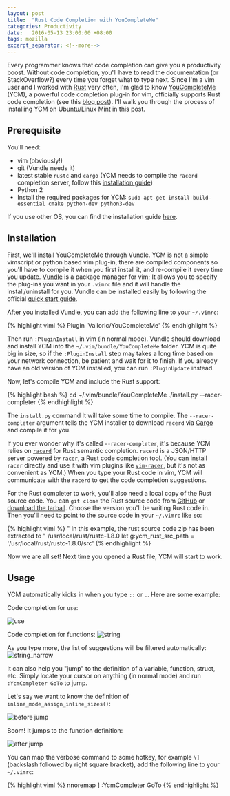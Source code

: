 ```yaml
---
layout: post
title:  "Rust Code Completion with YouCompleteMe"
categories: Productivity
date:   2016-05-13 23:00:00 +08:00
tags: mozilla
excerpt_separator: <!--more-->
---
```


Every programmer knows that code completion can give you a productivity boost. Without code completion, you'll have to read the documentation (or StackOverflow?) every time you forget what to type next. Since I'm a vim user and I worked with [Rust](https://www.rust-lang.org/) very often, I'm glad to know [YouCompleteMe](http://valloric.github.io/YouCompleteMe/) (YCM), a powerful code completion plug-in for vim, officially supports Rust code completion (see this [blog post](http://blog.jwilm.io/youcompleteme-rust/)). I'll walk you through the process of installing YCM on Ubuntu/Linux Mint in this post. 

<!--more-->

## Prerequisite
You'll need:

* vim (obviously!)
* git (Vundle needs it)
* latest stable `rustc` and `cargo` (YCM needs to compile the `racerd` completion server, follow this [installation guide](http://doc.rust-lang.org/book/getting-started.html#installing-rust))
* Python 2 
* Install the required packages for YCM: `sudo apt-get install build-essential cmake python-dev python3-dev`

If you use other OS, you can find the installation guide [here](https://github.com/Valloric/YouCompleteMe#installation).

## Installation

First, we'll install YouCompleteMe through Vundle. YCM is not a simple vimscript or python based vim plug-in, there are compiled components so you'll have to compile it when you first install it, and re-compile it every time you update. [Vundle](https://github.com/VundleVim/Vundle.vim) is a package manager for vim; It allows you to specify the plug-ins you want in your `.vimrc` file and it will handle the install/uninstall for you. Vundle can be installed easily by following the official [quick start guide](https://github.com/VundleVim/Vundle.vim#quick-start).

After you installed Vundle, you can add the following line to your `~/.vimrc`:

{% highlight viml %}
Plugin 'Valloric/YouCompleteMe'
{% endhighlight %}

Then run `:PluginInstall` in vim (in normal mode). Vundle should download and install YCM into the `~/.vim/bundle/YouCompleteMe` folder. YCM is quite big in size, so if the `:PluginInstall` step may takes a long time based on your network connection, be patient and wait for it to finish.  If you already have an old version of YCM installed, you can run `:PluginUpdate` instead.

Now, let's compile YCM and include the Rust support:

{% highlight bash %}
cd ~/.vim/bundle/YouCompleteMe
./install.py --racer-completer
{% endhighlight %}

The `install.py` command It will take some time to compile. The `--racer-completer` argument tells the YCM installer to download `racerd` via [Cargo](http://doc.crates.io/index.html) and compile it for you.

If you ever wonder why it's called `--racer-completer`, it's because YCM relies on [`racerd`](https://github.com/jwilm/racerd) for Rust semantic completion. `racerd` is a JSON/HTTP server powered by [`racer`](), a Rust code completion tool. (You can install `racer` directly and use it with vim plugins like [`vim-racer`](), but it's not as convenient as YCM.) When you type your Rust code in vim, YCM will communicate with the `racerd` to get the code completion suggestions.


For the Rust completer to work, you'll also need a local copy of the Rust source code. You can `git clone` the Rust source code from [GitHub](https://github.com/rust-lang/rust) or [download the tarball](https://www.rust-lang.org/downloads.html). Choose the version you'll be writing Rust code in. Then you'll need to point to the source code in your `~/.vimrc` like so:

{% highlight viml %}
" In this example, the rust source code zip has been extracted to
" /usr/local/rust/rustc-1.8.0
let g:ycm_rust_src_path = '/usr/local/rust/rustc-1.8.0/src'
{% endhighlight %}

Now we are all set! Next time you opened a Rust file, YCM will start to work.

## Usage

YCM automatically kicks in when  you type `::` or `.`. Here are some example:

Code completion for `use`:

![use]({{site_url}}/blog_assets/rust_ycm/use.png)

Code completion for functions:
![string]({{site_url}}/blog_assets/rust_ycm/string.png)

As you type more, the list of suggestions will be filtered automatically:
![string_narrow]({{site_url}}/blog_assets/rust_ycm/string_narrow.png)

It can also help you "jump" to the definition of a variable, function, struct, etc. Simply locate your cursor on anything (in normal mode) and run `:YcmCompleter GoTo` to jump.

Let's say we want to know the definition of `inline_mode_assign_inline_sizes()`:

![before jump]({{site_url}}/blog_assets/rust_ycm/jump_before.png)

Boom! It jumps to the function definition:

![after jump]({{site_url}}/blog_assets/rust_ycm/jump_after.png)

You can map the verbose command to some hotkey, for example `\]` (backslash followed by right square bracket),  add the following line to your `~/.vimrc`:

{% highlight viml %}
nnoremap <Leader>] :YcmCompleter GoTo<CR>
{% endhighlight %}


